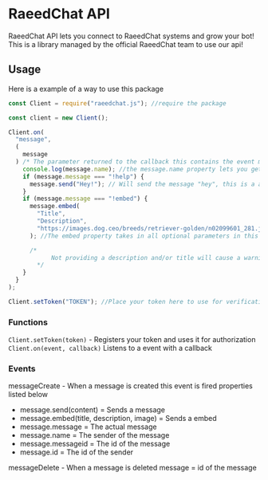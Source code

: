 # RaeedChat API

RaeedChat API lets you connect to RaeedChat systems and grow your bot! This is a library managed by the official RaeedChat team to use our api!

## Usage

Here is a example of a way to use this package

```js
const Client = require("raeedchat.js"); //require the package

const client = new Client();

Client.on(
  "message",
  (
    message
  ) /* The parameter returned to the callback this contains the event message */ => {
    console.log(message.name); //the message.name property lets you get the name of the user
    if (message.message === "!help") {
      message.send("Hey!"); // Will send the message "hey", this is a additional property added by this package
    }
    if (message.message === "!embed") {
      message.embed(
        "Title",
        "Description",
        "https://images.dog.ceo/breeds/retriever-golden/n02099601_281.jpg"
      ); //The embed property takes in all optional parameters in this order Title, Description, Image.

      /* 
            Not providing a description and/or title will cause a warning to pop up in your console as these are recommended
        */
    }
  }
);

Client.setToken("TOKEN"); //Place your token here to use for verification
```

### Functions

`Client.setToken(token)` - Registers your token and uses it for authorization
`Client.on(event, callback)` Listens to a event with a callback

### Events

messageCreate - When a message is created this event is fired properties listed below

- message.send(content) = Sends a message
- message.embed(title, description, image) = Sends a embed
- message.message = The actual message
- message.name = The sender of the message
- message.messageid = The id of the message
- message.id = The id of the sender

messageDelete - When a message is deleted
message = id of the message
